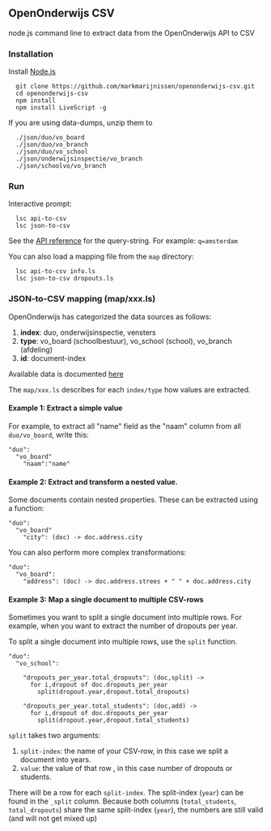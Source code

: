OpenOnderwijs CSV
-----------------

node.js command line to extract data from the OpenOnderwijs API to CSV

### Installation

Install [Node.js](www.nodejs.org)
```
  git clone https://github.com/markmarijnissen/openonderwijs-csv.git
  cd openonderwijs-csv
  npm install
  npm install LiveScript -g
```

If you are using data-dumps, unzip them to
```
  ./json/duo/vo_board
  ./json/duo/vo_branch
  ./json/duo/vo_school
  ./json/onderwijsinspectie/vo_branch
  ./json/schoolvo/vo_branch
```

### Run
Interactive prompt:
```
  lsc api-to-csv 
  lsc json-to-csv
```

See the [API reference](http://openonderwijsdata.staging.dispectu.com/static/documentation/rst/api.html) for the query-string. For example: `q=amsterdam`

You can also load a mapping file from the `map` directory:
```
  lsc api-to-csv info.ls
  lsc json-to-csv dropouts.ls
```

### JSON-to-CSV mapping (map/xxx.ls)

OpenOnderwijs has categorized the data sources as follows:

1. **index**: duo, onderwijsinspectie, vensters
2. **type**: vo_board (schoolbestuur), vo_school (school), vo_branch (afdeling)
3. **id**: document-index

Available data is documented [here](http://openonderwijsdata.staging.dispectu.com/static/documentation/rst/data.html)

The `map/xxx.ls` describes for each `index/type` how values are 
extracted.

#### Example 1: Extract a simple value
For example, to extract all "name" field as the "naam" column from all `duo/vo_board`, write this:
```
"duo":
  "vo_board"
    "naam":"name"
```

#### Example 2: Extract and transform a nested value.
Some documents contain nested properties. These can be extracted using a function:
```
"duo":
  "vo_board"
    "city": (doc) -> doc.address.city
```

You can also perform more complex transformations:
```
"duo":
  "vo_board":
    "address": (doc) -> doc.address.strees + " " + doc.address.city
```

#### Example 3: Map a single document to multiple CSV-rows
Sometimes you want to split a single document into multiple rows. For example, when you want to extract the number of dropouts per year.

To split a single document into multiple rows, use the `split` function.
```
"duo":
  "vo_school":
 
    "dropouts_per_year.total_dropouts": (doc,split) ->
      for i,dropout of doc.dropouts_per_year
        split(dropout.year,dropout.total_dropouts)
 
    "dropouts_per_year.total_students": (doc,add) ->
      for i,dropout of doc.dropouts_per_year
        split(dropout.year,dropout.total_students)
```

`split` takes two arguments:

1. `split-index`: the name of your CSV-row, in this case we split a document into years.
2. `value`: the value of that row , in this case number of dropouts or students.

There will be a row for each `split-index`. The split-index (`year`) can be found in the `_split` column. Because both columns (`total_students`, `total_dropouts`) share the same split-index (`year`), the numbers are still valid (and will not get mixed up)